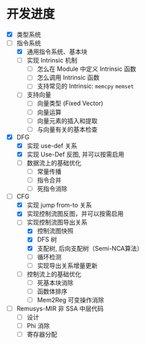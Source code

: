 # 开发进度

- [x] 类型系统
- [ ] 指令系统
    - [x] 通用指令系统、基本块
    - [ ] 实现 Intrinsic 机制
        - [ ] 怎么在 Module 中定义 Intrinsic 函数
        - [ ] 怎么调用 Intrinsic 函数
        - [ ] 支持常见的 Intrinsic: `memcpy` `memset`
    - [ ] 支持向量
        - [ ] 向量类型 (Fixed Vector)
        - [ ] 向量运算
        - [ ] 向量元素的插入和提取
        - [ ] 与向量有关的基本检查
- [x] DFG
    - [x] 实现 use-def 关系
    - [x] 实现 Use-Def 反图, 并可以按需启用
    - [ ] 数据流上的基础优化
        - [ ] 常量传播
        - [ ] 指令合并
        - [ ] 死指令消除
- [ ] CFG
    - [x] 实现 jump from-to 关系
    - [x] 实现控制流图反图，并可以按需启用
    - [ ] 实现控制流图导出关系
        - [x] 控制流图快照
        - [x] DFS 树
        - [x] 支配树, 后向支配树（Semi-NCA算法）
        - [ ] 循环检测
        - [ ] 实现导出关系增量更新
    - [ ] 控制流上的基础优化
        - [ ] 死基本块消除
        - [ ] 函数体排序
        - [ ] Mem2Reg 可变操作消除
- [ ] Remusys-MIR 非 SSA 中层代码
    - [ ] 设计
    - [ ] Phi 消除
    - [ ] 寄存器分配

